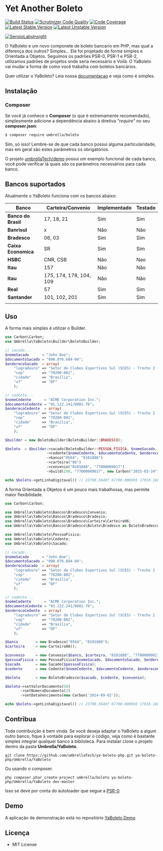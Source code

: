 # Yet Another Boleto

[![Build Status](https://travis-ci.org/umbrellaTech/ya-boleto-php.png?branch=master)](https://travis-ci.org/umbrellaTech/ya-boleto-php)
[![Scrutinizer Code Quality](https://scrutinizer-ci.com/g/umbrellaTech/ya-boleto-php/badges/quality-score.png?b=master)](https://scrutinizer-ci.com/g/umbrellaTech/ya-boleto-php/?branch=master)
[![Code Coverage](https://scrutinizer-ci.com/g/umbrellaTech/ya-boleto-php/badges/coverage.png?b=master)](https://scrutinizer-ci.com/g/umbrellaTech/ya-boleto-php/?branch=master)
[![Latest Stable Version](https://poser.pugx.org/umbrella/boleto/v/stable.png)](https://packagist.org/packages/umbrella/boleto)
[![Latest Unstable Version](https://poser.pugx.org/umbrella/boleto/v/unstable.png)](https://packagist.org/packages/umbrella/boleto)

[![SensioLabsInsight](https://insight.sensiolabs.com/projects/c113d232-0ae2-4212-8d25-008cc15edc25/small.png)](https://insight.sensiolabs.com/projects/c113d232-0ae2-4212-8d25-008cc15edc25)

O YaBoleto e um novo componete de boleto bancario em PHP, mas qual a diferença dos outros? Simples... Ele foi projetado de forma simples e Orientada a Objetos.
Seguimos os padrões PSR-0, PSR-1 e PSR-2, utilizamos padrões de projetos onde seria necessário e Voilà. O YaBoleto vai mudar a forma de como você trabalha com boletos bancários.

Quer utilizar o YaBoleto? Leia nossa [documentaçao][2] e veja como é simples.

## Instalação
### Composer
Se você já conhece o **Composer** (o que é extremamente recomendado), simplesmente adicione a dependência abaixo à diretiva *"require"* no seu **composer.json**:

```sh
$ composer require umbrella/boleto
```

Sim, só isso! Lembre-se de que cada banco possui alguma particularidade, mas em geral são estes parâmetros os obrigatórios. 

O projeto [umbrellaTech/demo][1] possui um exemplo funcional de cada banco, você pode verificar lá quais são os parâmetros necessários para cada banco.

## Bancos suportados
Atualmente o YaBoleto funciona com os bancos abaixo:

| **Banco**           |  **Carteira/Convenio** | **Implementado** | **Testado** |
|---------------------|--------------------------|--------------------|---------------|
| **Banco do Brasil** | 17, 18, 21               | Sim                | Sim           |
| **Banrisul**        | x                        | Não                | Não           |
| **Bradesco**        | 06, 03                   | Sim                | Sim           |
| **Caixa Economica** | SR                       | Sim                | Sim           |
| **HSBC**            | CNR, CSB                 | Não                | Nao           |
| **Itau**            | 157                      | Não                | Não           |
| **Itau**            | 175, 174, 178, 104, 109  | Não                | Não           |
| **Real**            | 57                       | Sim                | Sim           |
| **Santander**       | 101, 102, 201            | Sim                | Sim           |
|                     |                          |                    |               |

Uso
----------

A forma mais simples é utilizar o Builder.

```php
use Carbon\Carbon;
use Umbrella\YaBoleto\Builder\BoletoBuilder;

// sacado...
$nomeSacado      = "John Doe";
$documentoSacado = "090.076.684-04";
$enderecoSacado  = array(
    "logradouro" => "Setor de Clubes Esportivos Sul (SCES) - Trecho 2 - Conjunto 31 - Lotes 1A/1B",
    "cep"        => "70200-002",
    "cidade"     => "Brasília",
    "uf"         => "DF"
    );

// cedente...
$nomeCedente      = "ACME Corporation Inc.";
$documentoCedente = "01.122.241/0001-76";
$enderecoCedente  = array(
    "logradouro" => "Setor de Clubes Esportivos Sul (SCES) - Trecho 2 - Conjunto 31 - Lotes 1A/1B",
    "cep"        => "70200-002",
    "cidade"     => "Brasília",
    "uf"         => "DF"
    );

$builder = new BoletoBuilder(BoletoBuilder::BRADESCO);

$boleto  = $builder->sacado(BoletoBuilder::PESSOA_FISICA, $nomeSacado, $documentoSacado, $enderecoSacado)
                   ->cedente($nomeCedente, $documentoCedente, $enderecoCedente)
                   ->banco("0564", "0101888")
                   ->carteira("06")
                   ->convenio("0101888", "77000009017")
                   ->build(250, "77000009017", new Carbon("2015-03-24"));

echo $boleto->getLinhaDigitavel() // 23790.56407 67700.000903 17010.188807 8 63770000025000
```

A forma Orientada a Objetos é um pouco mais trabalhossa, mas permite maior flexibilidade.

```php
use Carbon\Carbon;

use Umbrella\YaBoleto\Bancos\Bradesco\Convenio;
use Umbrella\YaBoleto\Bancos\Bradesco\Bradesco;
use Umbrella\YaBoleto\Bancos\Bradesco\Carteira\Carteira06;
use Umbrella\YaBoleto\Bancos\Bradesco\Boleto\Bradesco as BoletoBradesco;

use Umbrella\YaBoleto\PessoaFisica;
use Umbrella\YaBoleto\Cedente;
use Umbrella\YaBoleto\Sacado;

// sacado...
$nomeSacado      = "John Doe";
$documentoSacado = "090.076.684-04";
$enderecoSacado  = array(
    "logradouro" => "Setor de Clubes Esportivos Sul (SCES) - Trecho 2 - Conjunto 31 - Lotes 1A/1B",
    "cep"        => "70200-002",
    "cidade"     => "Brasília",
    "uf"         => "DF"
    );

// cedente...
$nomeCedente      = "ACME Corporation Inc.";
$documentoCedente = "01.122.241/0001-76";
$enderecoCedente  = array(
    "logradouro" => "Setor de Clubes Esportivos Sul (SCES) - Trecho 2 - Conjunto 31 - Lotes 1A/1B",
    "cep"        => "70200-002",
    "cidade"     => "Brasília",
    "uf"         => "DF"
    );

$banco        = new Bradesco("0564", "0101888");
$carteira     = new Carteira06();

$convenio     = new Convenio($banco, $carteira, "0101888", "77000009017");
$pessoaFisica = new PessoaFisica($nomeSacado, $documentoSacado, $enderecoSacado);
$sacado       = new Sacado($pessoaFisica);
$cedente      = new Cedente($nomeCedente, $documentoCedente, $enderecoCedente);

$boleto       = new BoletoBradesco($sacado, $cedente, $convenio);

$boleto->setValorDocumento(50)
       ->setNumeroDocumento(2)
       ->setDataVencimento(new Carbon('2014-09-02'));

echo $boleto->getLinhaDigitavel() // 23790.56407 67700.000903 17010.188807 8 63770000025000
```

Contribua
----------

Toda contribuição é bem vinda. Se você deseja adaptar o YaBoleto a algum outro banco, fique à vontade para explorar o código, veja como é bastante simples integrar qualquer banco à biblioteca. Para instalar clone o projeto dentro da pasta **Umbrella/YaBoleto**.
```
git clone https://github.com/umbrellaTech/ya-boleto-php.git ya-boleto-php/Umbrella/YaBoleto
```
Ou usando o composer.
```
php composer.phar create-project umbrella/boleto ya-boleto-php/Umbrella/YaBoleto dev-master
```
Isso se deve por conta do autoloader que segue a [PSR-0][3].

Demo
----------
A aplicação de demonstração está no repositório [YaBoleto Demo](https://github.com/umbrellaTech/ya-boleto-demo)

Licença
----------

* MIT License

[1]: https://github.com/umbrellaTech/ya-boleto-demo
[2]: https://github.com/umbrellaTech/ya-boleto-php/docs
[3]: https://github.com/php-fig/fig-standards/blob/master/accepted/PSR-0.md

